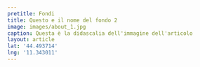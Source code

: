 ```yaml
---
pretitle: Fondi
title: Questo e il nome del fondo 2
image: images/about_1.jpg
caption: Questa è la didascalia dell'immagine dell'articolo
layout: article
lat: '44.493714'
lng: '11.343011'
---
```


